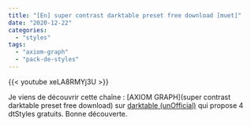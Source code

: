 ```yaml
---
title: "[En] super contrast darktable preset free download [muet]"
date: "2020-12-22"
categories: 
  - "styles"
tags: 
  - "axiom-graph"
  - "pack-de-styles"
---
```


{{< youtube xeLA8RMYj3U >}}

Je viens de découvrir cette chaîne : [AXIOM GRAPH](super contrast darktable preset free download) sur [darktable (unOfficial)](https://www.facebook.com/groups/darktable) qui propose 4 dtStyles gratuits. Bonne découverte.
